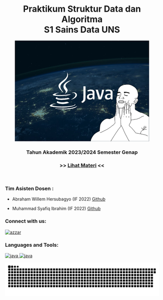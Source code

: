 <h1 align="center"> Praktikum Struktur Data dan Algoritma <br /> S1 Sains Data UNS </h1>
<p align ="center">  <img width = "440" height "248" src = "Material\coverRepo.png" </p>
<h3 align="center"> Tahun Akademik 2023/2024 Semester Genap </h3>
<h3 align ="center">  >> <a align = "center" href = "Material\DaftarMateri.md"> 
<span align="center">Lihat Materi</span></a> << </h3>

<br>
<p align="right"> <h3>Tim Asisten Dosen :</h3></p>

- Abraham Willem Hersubagyo (IF 2022) [Github](https://github.com/AbrahamWillemH)

- Muhammad Syafiq Ibrahim (IF 2022) [Github](https://github.com/SyafiqMSI)

<h3 align="left">Connect with us:</h3>
<p align="left">
  <a href="https://wa.me/+6281391611958" target="blank"><img align="center"
         src="https://img.shields.io/badge/whatsapp-4B7F1.svg?style=for-the-badge&logo=whatsapp&logoColor=white"
         alt="azzar" height="30"/></a>
</p>

<h3 align="left">Languages and Tools:</h3>
<p align="left"> 
  <a href="https://www.w3schools.com/cpp/" target="_blank" rel="noreferrer">
    <img src="https://raw.githubusercontent.com/bablubambal/All_logo_and_pictures/1ac69ce5fbc389725f16f989fa53c62d6e1b4883/programming%20languages/java.svg" alt="java" height="70" width="70" />
     <a href="https://code.visualstudio.com/download" target="_blank" rel="noreferrer">
     <img src="https://raw.githubusercontent.com/bablubambal/All_logo_and_pictures/62487087dc4f4f5efee637addbc67a16dd374bf6/text%20editors/vscode.svg" alt="java" height="40" width="40" /> 
</p>

![snake gif](https://github.com/TekyaygilFethi/TekyaygilFethi/blob/output/github-contribution-grid-snake.svg)